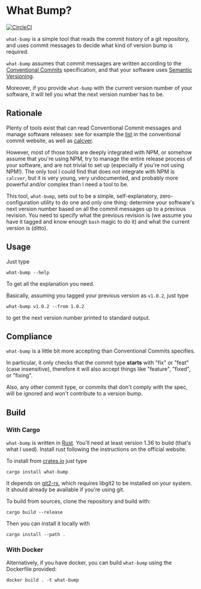 # What Bump?

[![CircleCI](https://circleci.com/gh/sky-uk/what-bump.svg?style=svg&circle-token=bcb5547b4ce67d86715e1ce8f2a5c45b4bedba7d)](https://circleci.com/gh/sky-uk/what-bump)

`what-bump` is a simple tool that reads the commit history of a git repository,
and uses commit messages to decide what kind of version bump is required.

`what-bump` assumes that commit messages are written according to the 
[Conventional Commits](https://www.conventionalcommits.org/en/v1.0.0/)
specification, and that your software uses [Semantic Versioning](https://semver.org).

Moreover, if you provide `what-bump` with the current version number of your software,
it will tell you what the next version number has to be.

## Rationale

Plenty of tools exist that can read Conventional Commit messages and manage software
releases: see for example the [list](https://www.conventionalcommits.org/en/v1.0.0/#tooling-for-conventional-commits)
in the conventional commit website, as well as [calcver](https://github.com/sanisoclem/calcver-cli).

However, most of those tools are deeply integrated with NPM, or somehow assume that you're
using NPM, try to manage the entire release process of your software, and are not trivial
to set up (especially if you're not using NPM!). 
The only tool I could find that does not integrate with NPM is `calcver`, but it is very
young, very undocumented, and probably more powerful and/or complex than I need a tool 
to be.

This tool, `what-bump`, sets out to be a simple, self-explanatory, zero-configuration
utility to do one and only one thing: determine your software's next version number
based on all the commit messages up to a previous revision. You need to specify what
the previous revision is (we assume you have it tagged and know enough `bash` magic to
do it) and what the current version is (ditto).

## Usage

Just type

    what-bump --help

To get all the explanation you need. 

Basically, assuming you tagged your previous version as `v1.0.2`, just type
  
    what-bump v1.0.2 --from 1.0.2
  
to get the next version number printed to standard output.

## Compliance

`what-bump` is a little bit more accepting than Conventional Commits specifies.

In particular, it only checks that the commit type **starts** with "fix" or "feat" 
(case insensitive), therefore it will also accept things like "feature", "fixed", or
"fixing". 

Also, any other commit type, or commits that don't comply with the spec,
will be ignored and won't contribute to a version bump. 

## Build

### With Cargo

`what-bump` is written in [Rust](https://www.rust-lang.org). You'll need at least version 
1.36 to build (that's what I used). Install rust following the instructions on the official
website. 

To  install from [crates.io](https://crates.io) just type

    cargo install what-bump

It depends on [git2-rs](https://github.com/alexcrichton/git2-rs), which requires
libgit2 to be installed on your system. It should already be available if you're using git.

To build from sources, clone the repository and build with:

    cargo build --release
    
Then you can install it locally with

    cargo install --path .

### With Docker

Alternatively, if you have docker, you can build `what-bump` using 
the Dockerfile provided:

    docker build . -t what-bump

    
